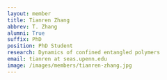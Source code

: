 ```yaml
---
layout: member
title: Tianren Zhang
abbrev: T. Zhang
alumni: True
suffix: PhD
position: PhD Student
research: Dynamics of confined entangled polymers
email: tianren at seas.upenn.edu
image: /images/members/tianren-zhang.jpg
---
```

